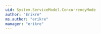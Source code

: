 ```yaml
---
uid: System.ServiceModel.ConcurrencyMode
author: "Erikre"
ms.author: "erikre"
manager: "erikre"
---
```

